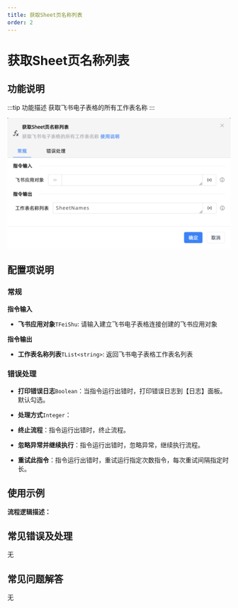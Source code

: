 ```yaml
---
title: 获取Sheet页名称列表
order: 2
---
```


# 获取Sheet页名称列表

## 功能说明

:::tip 功能描述
获取飞书电子表格的所有工作表名称
:::

![获取Sheet页名称列表](../../../../assets/获取Sheet页名称列表_command.png)

## 配置项说明

### 常规

**指令输入**

- **飞书应用对象**`TFeiShu`: 请输入建立飞书电子表格连接创建的飞书应用对象


**指令输出**

- **工作表名称列表**`TList<string>`: 返回飞书电子表格工作表名列表

### 错误处理

- **打印错误日志**`Boolean`：当指令运行出错时，打印错误日志到【日志】面板。默认勾选。

- **处理方式**`Integer`：

 - **终止流程**：指令运行出错时，终止流程。

 - **忽略异常并继续执行**：指令运行出错时，忽略异常，继续执行流程。

 - **重试此指令**：指令运行出错时，重试运行指定次数指令，每次重试间隔指定时长。

## 使用示例

**流程逻辑描述：** 

## 常见错误及处理

无

## 常见问题解答

无

